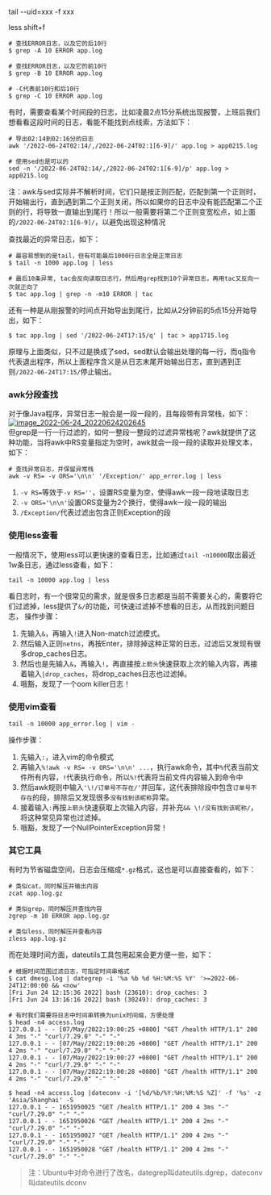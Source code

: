 tail --uid=xxx -f xxx

less shift+f


```
# 查找ERROR日志，以及它的后10行
$ grep -A 10 ERROR app.log

# 查找ERROR日志，以及它的前10行
$ grep -B 10 ERROR app.log

# -C代表前10行和后10行
$ grep -C 10 ERROR app.log
```

有时，需要查看某个时间段的日志，比如凌晨2点15分系统出现报警，上班后我们想看看这段时间的日志，看能不能找到点线索，方法如下：

```
# 导出02:14到02:16分的日志
awk '/2022-06-24T02:14/,/2022-06-24T02:1[6-9]/' app.log > app0215.log

# 使用sed也是可以的
sed -n '/2022-06-24T02:14/,/2022-06-24T02:1[6-9]/p' app.log > app0215.log
```

注：awk与sed实际并不解析时间，它们只是按正则匹配，匹配到第一个正则时，开始输出行，直到遇到第二个正则关闭，所以如果你的日志中没有能匹配第二个正则的行，将导致一直输出到尾行！所以一般需要将第二个正则变宽松点，如上面的`/2022-06-24T02:1[6-9]/`，以避免出现这种情况

查找最近的异常日志，如下：

```
# 最容易想到的是tail，但有可能最后1000行日志全是正常日志
$ tail -n 1000 app.log | less

# 最后10条异常, tac会反向读取日志行，然后用grep找到10个异常日志，再用tac又反向一次就正向了  
$ tac app.log | grep -n -m10 ERROR | tac
```

还有一种是从刚报警的时间点开始导出到尾行，比如从2分钟前的5点15分开始导出，如下：

```
$ tac app.log | sed '/2022-06-24T17:15/q' | tac > app1715.log
```

原理与上面类似，只不过是换成了sed，sed默认会输出处理的每一行，而q指令代表退出程序，所以上面程序含义是从日志末尾开始输出日志，直到遇到正则`/2022-06-24T17:15/`停止输出。

### awk分段查找

对于像Java程序，异常日志一般会是一段一段的，且每段带有异常栈，如下：  
[![image_2022-06-24_20220624202645](https://img2022.cnblogs.com/blog/2792815/202206/2792815-20220625071334554-1027062364.png)](https://img2022.cnblogs.com/blog/2792815/202206/2792815-20220625071334554-1027062364.png)  
但grep是一行一行过滤的，如何一整段一整段的过滤异常栈呢？awk就提供了这种功能，当将awk中RS变量指定为空时，awk就会一段一段的读取并处理文本，如下：

```
# 查找异常日志，并保留异常栈
awk -v RS= -v ORS='\n\n' '/Exception/' app_error.log | less
```

1.  `-v RS=`等效于`-v RS=''`，设置RS变量为空，使得awk一段一段地读取日志
2.  `-v ORS='\n\n'`设置ORS变量为2个换行，使得awk一段一段的输出
3.  `/Exception/`代表过滤出包含正则Exception的段

### 使用less查看

一般情况下，使用less可以更快速的查看日志，比如通过`tail -n10000`取出最近1w条日志，通过less查看，如下：

```
tail -n 10000 app.log | less
```

看日志时，有一个很常见的需求，就是很多日志都是当前不需要关心的，需要将它们过滤掉，less提供了`&/`的功能，可快速过滤掉不想看的日志，从而找到问题日志，
操作步骤：

1.  先输入`&`，再输入`!`进入Non-match过滤模式。
2.  然后输入正则`netns`，再按Enter，排除掉这种正常的日志，过滤后又发现有很多drop\_caches日志。
3.  然后也是先输入`&`，再输入`!`，再直接按`上箭头`快速获取上次的输入内容，再接着输入`|drop_caches`，将drop\_caches日志也过滤掉。
4.  哦豁，发现了一个oom killer日志！

### 使用vim查看

```
tail -n 10000 app_error.log | vim -  
```
 
操作步骤：

1.  先输入`:`，进入vim的命令模式
2.  再输入`%!awk -v RS= -v ORS='\n\n' ...`，执行awk命令，其中`%`代表当前文件所有内容，`!`代表执行命令，所以`%!`代表将当前文件内容输入到命令中
3.  然后awk规则中输入`'\!/订单号不存在/'`并回车，这代表排除段中包含`订单号不存在`的段，排除后又发现很多`没有找到该昵称`异常。
4.  接着输入`:`再按`上箭头`快速获取上次输入内容，并补充`&& \!/没有找到该昵称/`，将这种常见异常也过滤掉。
5.  哦豁，发现了一个NullPointerException异常！

### 其它工具

有时为节省磁盘空间，日志会压缩成`*.gz`格式，这也是可以直接查看的，如下：

```
# 类似cat，同时解压并输出内容
zcat app.log.gz  

# 类似grep，同时解压并查找内容
zgrep -m 10 ERROR app.log.gz  

# 类似less，同时解压并查看内容
zless app.log.gz
```

而在处理时间方面，dateutils工具包用起来会更方便一些，如下：

```
# 根据时间范围过滤日志，可指定时间串格式
$ cat dmesg.log | dategrep -i '%a %b %d %H:%M:%S %Y' '>=2022-06-24T12:00:00 && <now'
[Fri Jun 24 12:15:36 2022] bash (23610): drop_caches: 3
[Fri Jun 24 13:16:16 2022] bash (30249): drop_caches: 3

# 有时我们需要将日志中时间串转换为unix时间缀，方便处理
$ head -n4 access.log
127.0.0.1 - - [07/May/2022:19:00:25 +0800] "GET /health HTTP/1.1" 200 4 3ms "-" "curl/7.29.0" "-" "-"
127.0.0.1 - - [07/May/2022:19:00:26 +0800] "GET /health HTTP/1.1" 200 4 2ms "-" "curl/7.29.0" "-" "-"
127.0.0.1 - - [07/May/2022:19:00:27 +0800] "GET /health HTTP/1.1" 200 4 2ms "-" "curl/7.29.0" "-" "-"
127.0.0.1 - - [07/May/2022:19:00:28 +0800] "GET /health HTTP/1.1" 200 4 2ms "-" "curl/7.29.0" "-" "-"

$ head -n4 access.log |dateconv -i '[%d/%b/%Y:%H:%M:%S %Z]' -f '%s' -z 'Asia/Shanghai' -S
127.0.0.1 - - 1651950025 "GET /health HTTP/1.1" 200 4 3ms "-" "curl/7.29.0" "-" "-"
127.0.0.1 - - 1651950026 "GET /health HTTP/1.1" 200 4 2ms "-" "curl/7.29.0" "-" "-"
127.0.0.1 - - 1651950027 "GET /health HTTP/1.1" 200 4 2ms "-" "curl/7.29.0" "-" "-"
127.0.0.1 - - 1651950028 "GET /health HTTP/1.1" 200 4 2ms "-" "curl/7.29.0" "-" "-"
```

> 注：Ubuntu中对命令进行了改名，dategrep叫dateutils.dgrep，dateconv叫dateutils.dconv
